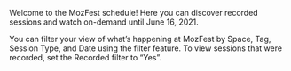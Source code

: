 <!-- This is text above the filters on the schedule page -->

Welcome to the MozFest schedule! Here you can discover recorded sessions and watch on-demand until June 16, 2021.

You can filter your view of what’s happening at MozFest by Space, Tag, Session Type, and Date using the filter feature. To view sessions that were recorded, set the Recorded filter to “Yes”.
